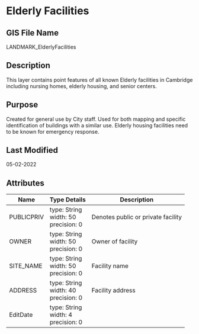 # Elderly Facilities
## GIS File Name
LANDMARK_ElderlyFacilities
## Description
<DIV STYLE="text-align:Left;"><DIV><DIV><P><SPAN>This layer contains point features of all known Elderly facilities in Cambridge including nursing homes, elderly housing, and senior centers.</SPAN></P></DIV></DIV></DIV>

## Purpose
Created for general use by City staff. Used for both mapping and specific identification of buildings with a similar use. Elderly housing facilities need to be known for emergency response.
## Last Modified
05-02-2022
## Attributes
|Name|Type Details|Description|
|----|------------|-----------|
|PUBLICPRIV|type: String<br/>width: 50<br/>precision: 0|Denotes public or private facility|
|OWNER|type: String<br/>width: 50<br/>precision: 0|Owner of facility|
|SITE_NAME|type: String<br/>width: 50<br/>precision: 0|Facility name|
|ADDRESS|type: String<br/>width: 40<br/>precision: 0|Facility address|
|EditDate|type: String<br/>width: 4<br/>precision: 0||

